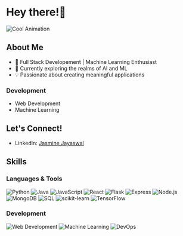 # Hey there!👋
![Cool Animation](https://i.makeagif.com/media/4-05-2022/FvBVst.gif)

## About Me

- 🚀 Full Stack Developement | Machine Learning Enthusiast
- 🌱 Currently exploring the realms of AI and ML
- 💡 Passionate about creating meaningful applications

### Development

- Web Development
- Machine Learning

## Let's Connect!

- LinkedIn: [Jasmine Jayaswal]([link](https://www.linkedin.com/in/jasmine-jayaswal-3b3181251/))

## Skills

### Languages & Tools

![Python](https://img.shields.io/badge/-Python-blue?style=flat-square&logo=python&logoColor=white) ![Java](https://img.shields.io/badge/-Java-orange?style=flat-square&logo=java&logoColor=white) ![JavaScript](https://img.shields.io/badge/-JavaScript-yellow?style=flat-square&logo=javascript&logoColor=white) ![React](https://img.shields.io/badge/-React-blue?style=flat-square&logo=react&logoColor=white) ![Flask](https://img.shields.io/badge/-Flask-black?style=flat-square&logo=flask&logoColor=white) 
![Express](https://img.shields.io/badge/-Express-black?style=flat-square&logo=express&logoColor=white) ![Node.js](https://img.shields.io/badge/-Node.js-green?style=flat-square&logo=node.js&logoColor=white) ![MongoDB](https://img.shields.io/badge/-MongoDB-green?style=flat-square&logo=mongodb&logoColor=white) ![SQL](https://img.shields.io/badge/-SQL-blue?style=flat-square&logo=postgresql&logoColor=white) 
![scikit-learn](https://img.shields.io/badge/-scikit--learn-blue?style=flat-square&logo=scikit-learn&logoColor=white) ![TensorFlow](https://img.shields.io/badge/-TensorFlow-orange?style=flat-square&logo=tensorflow&logoColor=white)

### Development

![Web Development](https://img.shields.io/badge/-Web_Development-purple?style=flat-square) ![Machine Learning](https://img.shields.io/badge/-Machine_Learning-green?style=flat-square) ![DevOps](https://img.shields.io/badge/-DevOps-blueviolet?style=flat-square)

